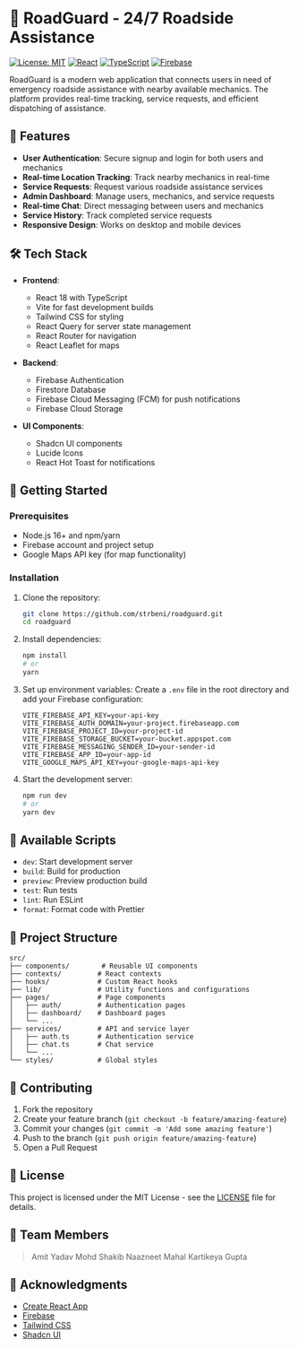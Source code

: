 # 🚗 RoadGuard - 24/7 Roadside Assistance

[![License: MIT](https://img.shields.io/badge/License-MIT-yellow.svg)](https://opensource.org/licenses/MIT)
[![React](https://img.shields.io/badge/React-18.2.0-61DAFB?logo=react)](https://reactjs.org/)
[![TypeScript](https://img.shields.io/badge/TypeScript-5.0.0-3178C6?logo=typescript)](https://www.typescriptlang.org/)
[![Firebase](https://img.shields.io/badge/Firebase-9.22.0-FFCA28?logo=firebase)](https://firebase.google.com/)

RoadGuard is a modern web application that connects users in need of emergency roadside assistance with nearby available mechanics. The platform provides real-time tracking, service requests, and efficient dispatching of assistance.

## 🌟 Features

- **User Authentication**: Secure signup and login for both users and mechanics
- **Real-time Location Tracking**: Track nearby mechanics in real-time
- **Service Requests**: Request various roadside assistance services
- **Admin Dashboard**: Manage users, mechanics, and service requests
- **Real-time Chat**: Direct messaging between users and mechanics
- **Service History**: Track completed service requests
- **Responsive Design**: Works on desktop and mobile devices

## 🛠️ Tech Stack

- **Frontend**: 
  - React 18 with TypeScript
  - Vite for fast development builds
  - Tailwind CSS for styling
  - React Query for server state management
  - React Router for navigation
  - React Leaflet for maps

- **Backend**:
  - Firebase Authentication
  - Firestore Database
  - Firebase Cloud Messaging (FCM) for push notifications
  - Firebase Cloud Storage

- **UI Components**:
  - Shadcn UI components
  - Lucide Icons
  - React Hot Toast for notifications

## 🚀 Getting Started

### Prerequisites

- Node.js 16+ and npm/yarn
- Firebase account and project setup
- Google Maps API key (for map functionality)

### Installation

1. Clone the repository:
   ```bash
   git clone https://github.com/strbeni/roadguard.git
   cd roadguard
   ```

2. Install dependencies:
   ```bash
   npm install
   # or
   yarn
   ```

3. Set up environment variables:
   Create a `.env` file in the root directory and add your Firebase configuration:
   ```env
   VITE_FIREBASE_API_KEY=your-api-key
   VITE_FIREBASE_AUTH_DOMAIN=your-project.firebaseapp.com
   VITE_FIREBASE_PROJECT_ID=your-project-id
   VITE_FIREBASE_STORAGE_BUCKET=your-bucket.appspot.com
   VITE_FIREBASE_MESSAGING_SENDER_ID=your-sender-id
   VITE_FIREBASE_APP_ID=your-app-id
   VITE_GOOGLE_MAPS_API_KEY=your-google-maps-api-key
   ```

4. Start the development server:
   ```bash
   npm run dev
   # or
   yarn dev
   ```

## 📱 Available Scripts

- `dev`: Start development server
- `build`: Build for production
- `preview`: Preview production build
- `test`: Run tests
- `lint`: Run ESLint
- `format`: Format code with Prettier

## 📂 Project Structure

```
src/
├── components/        # Reusable UI components
├── contexts/         # React contexts
├── hooks/            # Custom React hooks
├── lib/              # Utility functions and configurations
├── pages/            # Page components
│   ├── auth/         # Authentication pages
│   ├── dashboard/    # Dashboard pages
│   └── ...
├── services/         # API and service layer
│   ├── auth.ts       # Authentication service
│   ├── chat.ts       # Chat service
│   └── ...
└── styles/           # Global styles
```

## 🤝 Contributing

1. Fork the repository
2. Create your feature branch (`git checkout -b feature/amazing-feature`)
3. Commit your changes (`git commit -m 'Add some amazing feature'`)
4. Push to the branch (`git push origin feature/amazing-feature`)
5. Open a Pull Request

## 📝 License

This project is licensed under the MIT License - see the [LICENSE](LICENSE) file for details.

## 👥 Team Members

> Amit Yadav
> Mohd Shakib
> Naazneet Mahal
> Kartikeya Gupta

## 🙏 Acknowledgments

- [Create React App](https://create-react-app.dev/)
- [Firebase](https://firebase.google.com/)
- [Tailwind CSS](https://tailwindcss.com/)
- [Shadcn UI](https://ui.shadcn.com/)